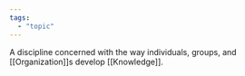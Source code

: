 ```yaml
---
tags:
  - "topic"
---
```

A discipline concerned with the way individuals, groups, and [[Organization]]s develop [[Knowledge]].